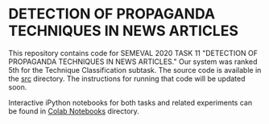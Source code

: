 # DETECTION OF PROPAGANDA TECHNIQUES IN NEWS ARTICLES
This repository contains code for SEMEVAL 2020 TASK 11 "DETECTION OF PROPAGANDA TECHNIQUES IN NEWS ARTICLES." Our system was ranked 5th for the Technique Classification subtask. 
The source code is available in the [src](https://github.com/paramansh/propaganda_detection/tree/master/src) directory. 
The instructions for running that code will be updated soon.

Interactive iPython notebooks for both tasks and related experiments can be found
in [Colab Notebooks](https://github.com/paramansh/propaganda_detection/tree/master/Colab%20Notebooks) directory.
